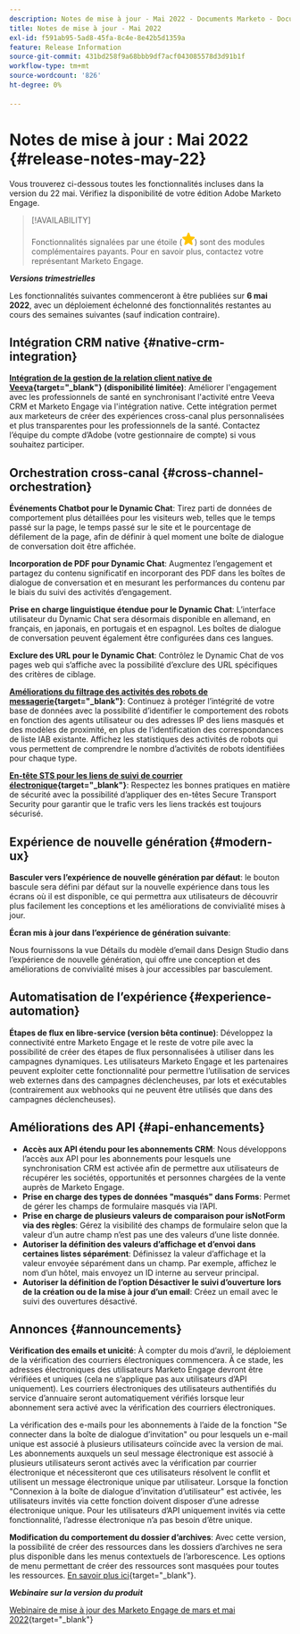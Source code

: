 ```yaml
---
description: Notes de mise à jour - Mai 2022 - Documents Marketo - Documentation du produit
title: Notes de mise à jour - Mai 2022
exl-id: f591ab95-5ad8-45fa-8c4e-8e42b5d1359a
feature: Release Information
source-git-commit: 431bd258f9a68bbb9df7acf043085578d3d91b1f
workflow-type: tm+mt
source-wordcount: '826'
ht-degree: 0%

---
```


# Notes de mise à jour : Mai 2022 {#release-notes-may-22}

Vous trouverez ci-dessous toutes les fonctionnalités incluses dans la version du 22 mai. Vérifiez la disponibilité de votre édition Adobe Marketo Engage.

>[!AVAILABILITY]
>
>Fonctionnalités signalées par une étoile (![star](assets/yellow-star.png)) sont des modules complémentaires payants. Pour en savoir plus, contactez votre représentant Marketo Engage.

**_Versions trimestrielles_**

Les fonctionnalités suivantes commenceront à être publiées sur **6 mai 2022**, avec un déploiement échelonné des fonctionnalités restantes au cours des semaines suivantes (sauf indication contraire).

## Intégration CRM native {#native-crm-integration}

**[Intégration de la gestion de la relation client native de Veeva](/help/marketo/product-docs/crm-sync/veeva-crm-sync/understanding-the-veeva-crm-sync.md){target="_blank"} (disponibilité limitée)**: Améliorer l&#39;engagement avec les professionnels de santé en synchronisant l&#39;activité entre Veeva CRM et Marketo Engage via l&#39;intégration native. Cette intégration permet aux marketeurs de créer des expériences cross-canal plus personnalisées et plus transparentes pour les professionnels de la santé. Contactez l’équipe du compte d’Adobe (votre gestionnaire de compte) si vous souhaitez participer.

## Orchestration cross-canal {#cross-channel-orchestration}

**Événements Chatbot pour le Dynamic Chat**: Tirez parti de données de comportement plus détaillées pour les visiteurs web, telles que le temps passé sur la page, le temps passé sur le site et le pourcentage de défilement de la page, afin de définir à quel moment une boîte de dialogue de conversation doit être affichée.

**Incorporation de PDF pour Dynamic Chat**: Augmentez l’engagement et partagez du contenu significatif en incorporant des PDF dans les boîtes de dialogue de conversation et en mesurant les performances du contenu par le biais du suivi des activités d’engagement.

**Prise en charge linguistique étendue pour le Dynamic Chat**: L’interface utilisateur du Dynamic Chat sera désormais disponible en allemand, en français, en japonais, en portugais et en espagnol. Les boîtes de dialogue de conversation peuvent également être configurées dans ces langues.

**Exclure des URL pour le Dynamic Chat**: Contrôlez le Dynamic Chat de vos pages web qui s’affiche avec la possibilité d’exclure des URL spécifiques des critères de ciblage.

**[Améliorations du filtrage des activités des robots de messagerie](/help/marketo/product-docs/administration/email-setup/filtering-email-bot-activity.md){target="_blank"}**: Continuez à protéger l’intégrité de votre base de données avec la possibilité d’identifier le comportement des robots en fonction des agents utilisateur ou des adresses IP des liens masqués et des modèles de proximité, en plus de l’identification des correspondances de liste IAB existante. Affichez les statistiques des activités de robots qui vous permettent de comprendre le nombre d’activités de robots identifiées pour chaque type.

**[En-tête STS pour les liens de suivi de courrier électronique](/help/marketo/product-docs/administration/settings/email-tracking-link-headers.md){target="_blank"}**: Respectez les bonnes pratiques en matière de sécurité avec la possibilité d’appliquer des en-têtes Secure Transport Security pour garantir que le trafic vers les liens trackés est toujours sécurisé.

## Expérience de nouvelle génération {#modern-ux}

**Basculer vers l’expérience de nouvelle génération par défaut**: le bouton bascule sera défini par défaut sur la nouvelle expérience dans tous les écrans où il est disponible, ce qui permettra aux utilisateurs de découvrir plus facilement les conceptions et les améliorations de convivialité mises à jour.

**Écran mis à jour dans l’expérience de génération suivante**:

Nous fournissons la vue Détails du modèle d’email dans Design Studio dans l’expérience de nouvelle génération, qui offre une conception et des améliorations de convivialité mises à jour accessibles par basculement.

## Automatisation de l’expérience {#experience-automation}

**Étapes de flux en libre-service (version bêta continue)**: Développez la connectivité entre Marketo Engage et le reste de votre pile avec la possibilité de créer des étapes de flux personnalisées à utiliser dans les campagnes dynamiques. Les utilisateurs Marketo Engage et les partenaires peuvent exploiter cette fonctionnalité pour permettre l’utilisation de services web externes dans des campagnes déclencheuses, par lots et exécutables (contrairement aux webhooks qui ne peuvent être utilisés que dans des campagnes déclencheuses).

## Améliorations des API {#api-enhancements}

* **Accès aux API étendu pour les abonnements CRM**: Nous développons l’accès aux API pour les abonnements pour lesquels une synchronisation CRM est activée afin de permettre aux utilisateurs de récupérer les sociétés, opportunités et personnes chargées de la vente auprès de Marketo Engage.
* **Prise en charge des types de données &quot;masqués&quot; dans Forms**: Permet de gérer les champs de formulaire masqués via l’API.
* **Prise en charge de plusieurs valeurs de comparaison pour isNotForm via des règles**: Gérez la visibilité des champs de formulaire selon que la valeur d’un autre champ n’est pas une des valeurs d’une liste donnée.
* **Autoriser la définition des valeurs d’affichage et d’envoi dans certaines listes séparément**: Définissez la valeur d’affichage et la valeur envoyée séparément dans un champ. Par exemple, affichez le nom d’un hôtel, mais envoyez un ID interne au serveur principal.
* **Autoriser la définition de l’option Désactiver le suivi d’ouverture lors de la création ou de la mise à jour d’un email**: Créez un email avec le suivi des ouvertures désactivé.

## Annonces {#announcements}

**Vérification des emails et unicité**: À compter du mois d’avril, le déploiement de la vérification des courriers électroniques commencera. À ce stade, les adresses électroniques des utilisateurs Marketo Engage devront être vérifiées et uniques (cela ne s’applique pas aux utilisateurs d’API uniquement). Les courriers électroniques des utilisateurs authentifiés du service d’annuaire seront automatiquement vérifiés lorsque leur abonnement sera activé avec la vérification des courriers électroniques.

La vérification des e-mails pour les abonnements à l’aide de la fonction &quot;Se connecter dans la boîte de dialogue d’invitation&quot; ou pour lesquels un e-mail unique est associé à plusieurs utilisateurs coïncide avec la version de mai. Les abonnements auxquels un seul message électronique est associé à plusieurs utilisateurs seront activés avec la vérification par courrier électronique et nécessiteront que ces utilisateurs résolvent le conflit et utilisent un message électronique unique par utilisateur. Lorsque la fonction &quot;Connexion à la boîte de dialogue d’invitation d’utilisateur&quot; est activée, les utilisateurs invités via cette fonction doivent disposer d’une adresse électronique unique. Pour les utilisateurs d’API uniquement invités via cette fonctionnalité, l’adresse électronique n’a pas besoin d’être unique.

**Modification du comportement du dossier d’archives**: Avec cette version, la possibilité de créer des ressources dans les dossiers d’archives ne sera plus disponible dans les menus contextuels de l’arborescence. Les options de menu permettant de créer des ressources sont masquées pour toutes les ressources. [En savoir plus ici](https://nation.marketo.com/t5/product-discussions/archive-folder-change-in-may-2022-release/m-p/324369#M183235){target="_blank"}.

**_Webinaire sur la version du produit_**

[Webinaire de mise à jour des Marketo Engage de mars et mai 2022](https://engage.marketo.com/2022_March_May_Release_Webinar_DemandPage.html){target="_blank"}
